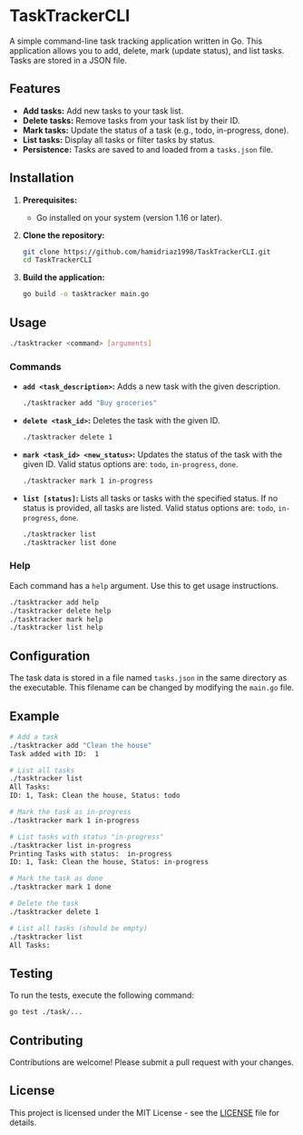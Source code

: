 # TaskTrackerCLI

A simple command-line task tracking application written in Go. This application allows you to add, delete, mark (update status), and list tasks. Tasks are stored in a JSON file.

## Features

- **Add tasks:** Add new tasks to your task list.
- **Delete tasks:** Remove tasks from your task list by their ID.
- **Mark tasks:** Update the status of a task (e.g., todo, in-progress, done).
- **List tasks:** Display all tasks or filter tasks by status.
- **Persistence:** Tasks are saved to and loaded from a `tasks.json` file.

## Installation

1.  **Prerequisites:**

    - Go installed on your system (version 1.16 or later).

2.  **Clone the repository:**

    ```bash
    git clone https://github.com/hamidriaz1998/TaskTrackerCLI.git
    cd TaskTrackerCLI
    ```

3.  **Build the application:**

    ```bash
    go build -o tasktracker main.go
    ```

## Usage

```bash
./tasktracker <command> [arguments]
```

### Commands

- **`add <task_description>`:** Adds a new task with the given description.

  ```bash
  ./tasktracker add "Buy groceries"
  ```

- **`delete <task_id>`:** Deletes the task with the given ID.

  ```bash
  ./tasktracker delete 1
  ```

- **`mark <task_id> <new_status>`:** Updates the status of the task with the given ID. Valid status options are: `todo`, `in-progress`, `done`.

  ```bash
  ./tasktracker mark 1 in-progress
  ```

- **`list [status]`:** Lists all tasks or tasks with the specified status. If no status is provided, all tasks are listed. Valid status options are: `todo`, `in-progress`, `done`.

  ```bash
  ./tasktracker list
  ./tasktracker list done
  ```

### Help

Each command has a `help` argument. Use this to get usage instructions.

```bash
./tasktracker add help
./tasktracker delete help
./tasktracker mark help
./tasktracker list help
```

## Configuration

The task data is stored in a file named `tasks.json` in the same directory as the executable. This filename can be changed by modifying the `main.go` file.

## Example

```bash
# Add a task
./tasktracker add "Clean the house"
Task added with ID:  1

# List all tasks
./tasktracker list
All Tasks:
ID: 1, Task: Clean the house, Status: todo

# Mark the task as in-progress
./tasktracker mark 1 in-progress

# List tasks with status "in-progress"
./tasktracker list in-progress
Printing Tasks with status:  in-progress
ID: 1, Task: Clean the house, Status: in-progress

# Mark the task as done
./tasktracker mark 1 done

# Delete the task
./tasktracker delete 1

# List all tasks (should be empty)
./tasktracker list
All Tasks:
```

## Testing

To run the tests, execute the following command:

```bash
go test ./task/...
```

## Contributing

Contributions are welcome! Please submit a pull request with your changes.

## License

This project is licensed under the MIT License - see the [LICENSE](LICENSE) file for details.
